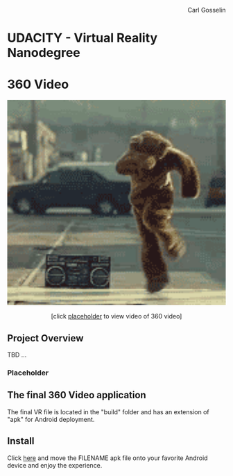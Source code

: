 <p align="right">
Carl Gosselin
</p>

# UDACITY - Virtual Reality Nanodegree

# 360 Video

<p align="center">
<img src="pics/dancingbear.gif" width="600">
</p>
<p align="center">
[click <a target="_new" href="">placeholder</a> to view video of 360 video]
</p>


## Project Overview

TBD ...



### Placeholder

## The final 360 Video application

The final VR file is located in the "build" folder and has an extension of "apk" for Android deployment.

## Install

Click <a href="https://github.com/carldgosselin/virtual_reality/blob/master/Project-5-VR-Gallery/build">here</a> and move the FILENAME apk file onto your favorite Android device and enjoy the experience.


